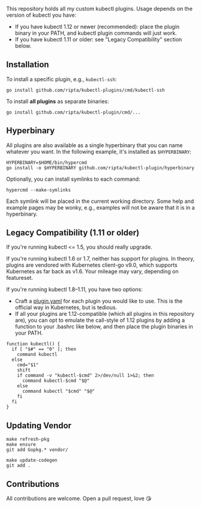 
This repository holds all my custom kubectl plugins. Usage depends on the
version of kubectl you have:

* If you have kubectl 1.12 or newer (recommended): place the plugin binary in
  your PATH, and kubectl plugin commands will just work.
* If you have kubectl 1.11 or older: see "Legacy Compatibility" section below.


## Installation

To install a specific plugin, e.g., `kubectl-ssh`:

```
go install github.com/ripta/kubectl-plugins/cmd/kubectl-ssh
```

To install **all plugins** as separate binaries:

```
go install github.com/ripta/kubectl-plugin/cmd/...
```

## Hyperbinary

All plugins are also available as a single hyperbinary that you can name
whatever you want. In the following example, it's installed as `$HYPERBINARY`:

```
HYPERBINARY=$HOME/bin/hypercmd
go install -o $HYPERBINARY github.com/ripta/kubectl-plugin/hyperbinary
```

Optionally, you can install symlinks to each command:

```
hypercmd --make-symlinks
```

Each symlink will be placed in the current working directory. Some help and
example pages may be wonky, e.g., examples will not be aware that it is in a
hyperbinary.

## Legacy Compatibility (1.11 or older)

If you're running kubectl <= 1.5, you should really upgrade.

If you're running kubectl 1.6 or 1.7, neither has support for plugins. In
theory, plugins are vendored with Kubernetes client-go v9.0, which supports
Kubernetes as far back as v1.6. Your mileage may vary, depending on featureset.

If you're running kubectl 1.8–1.11, you have two options:

- Craft a [plugin.yaml](https://v1-11.docs.kubernetes.io/docs/tasks/extend-kubectl/kubectl-plugins/)
  for each plugin you would like to use. This is the official way in
  Kubernetes, but is tedious.
- If all your plugins are 1.12-compatible (which all plugins in this repository are),
  you can opt to emulate the call-style of 1.12 plugins by adding a function to your
  .bashrc like below, and then place the plugin binaries in your PATH.


```
function kubectl() {
  if [ "$#" == "0" ]; then
    command kubectl
  else
    cmd="$1"
    shift
    if command -v "kubectl-$cmd" 2>/dev/null 1>&2; then
      command kubectl-$cmd "$@"
    else
      command kubectl "$cmd" "$@"
    fi
  fi
}
```

## Updating Vendor

```
make refresh-pkg
make ensure
git add Gopkg.* vendor/

make update-codegen
git add .
```

## Contributions

All contributions are welcome. Open a pull request, love 😘

